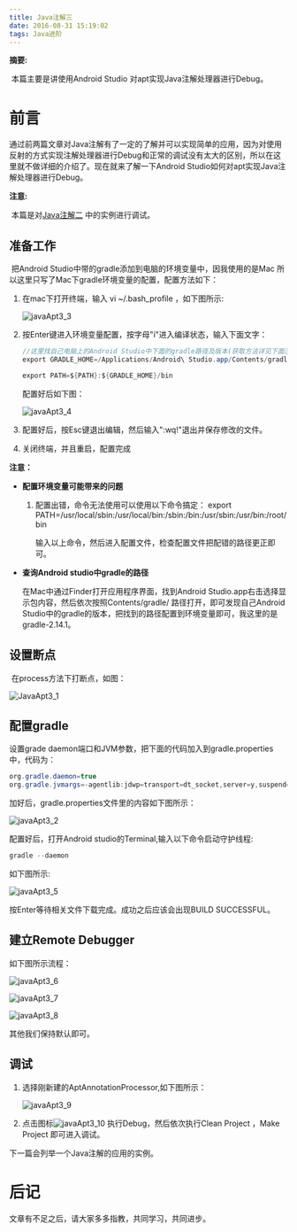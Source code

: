 ```yaml
---
title: Java注解三
date: 2016-08-31 15:19:02
tags: Java进阶
---
```


**摘要:**

​	本篇主要是讲使用Android Studio 对apt实现Java注解处理器进行Debug。
​	
<!--more-->

# 前言

​	通过前两篇文章对Java注解有了一定的了解并可以实现简单的应用，因为对使用反射的方式实现注解处理器进行Debug和正常的调试没有太大的区别，所以在这里就不做详细的介绍了。现在就来了解一下Android Studio如何对apt实现Java注解处理器进行Debug。

**注意:**

​	本篇是对[Java注解二](https://github.com/OriginalLove/JavaAdvanced/blob/master/Java%E6%B3%A8%E8%A7%A3%E4%BA%8C.md) 中的实例进行调试。

## 准备工作

​	把Android Studio中带的gradle添加到电脑的环境变量中，因我使用的是Mac 所以这里只写了Mac下gradle环境变量的配置，配置方法如下：

1. 在mac下打开终端，输入 vi ~/.bash_profile ，如下图所示:

   ![javaApt3_3](Java注解三/javaApt3_3.png)

2. 按Enter键进入环境变量配置，按字母"i"进入编译状态，输入下面文字：

   ```java
   //这里找自己电脑上的Android Studio中下面的gradle路径及版本(获取方法详见下面注意) 注意Android studio中因为有空格所以要使用转义符\  转移符必不可少。
   export GRADLE_HOME=/Applications/Android\ Studio.app/Contents/gradle/gradle-2.14.1

   export PATH=${PATH}:${GRADLE_HOME}/bin
   ```

   配置好后如下图：

   ![javaApt3_4](Java注解三/javaApt3_4.png)

3. 配置好后，按Esc键退出编辑，然后输入":wq!"退出并保存修改的文件。

4. 关闭终端，并且重启，配置完成

**注意：**

* **配置环境变量可能带来的问题**

  1. 配置出错，命令无法使用可以使用以下命令搞定：
     export PATH=/usr/local/sbin:/usr/local/bin:/sbin:/bin:/usr/sbin:/usr/bin:/root/bin

     输入以上命令，然后进入配置文件，检查配置文件把配错的路径更正即可。

* **查询Android studio中gradle的路径**

  在Mac中通过Finder打开应用程序界面，找到Android Studio.app右击选择显示包内容，然后依次按照Contents/gradle/  路径打开，即可发现自己Android Studio中的gradle的版本，把找到的路径配置到环境变量即可，我这里的是gradle-2.14.1。

## 设置断点

​	在process方法下打断点，如图：

![JavaApt3_1](Java注解三/javaApt3_1.png)

## 配置gradle

设置grade daemon端口和JVM参数，把下面的代码加入到gradle.properties中，代码为：

```java
org.gradle.daemon=true
org.gradle.jvmargs=-agentlib:jdwp=transport=dt_socket,server=y,suspend=n,address=5005
```

加好后，gradle.properties文件里的内容如下图所示：

![javaApt3_2](Java注解三/javaApt3_2.png)

配置好后，打开Android studio的Terminal,输入以下命令启动守护线程:

```java
gradle --daemon
```

如下图所示:

![javaApt3_5](Java注解三/javaApt3_5.png)

按Enter等待相关文件下载完成。成功之后应该会出现BUILD SUCCESSFUL。



## 建立Remote Debugger

如下图所示流程：

![javaApt3_6](Java注解三/javaApt3_6.png)





![javaApt3_7](Java注解三/javaApt3_7.png)



![javaApt3_8](Java注解三/javaApt3_8.png)



其他我们保持默认即可。

## 调试

1. 选择刚新建的AptAnnotationProcessor,如下图所示：

   ![javaApt3_9](Java注解三/javaApt3_9.png)

2. 点击图标![javaApt3_10](Java注解三/javaApt3_10.png) 执行Debug，然后依次执行Clean Project ，Make Project 即可进入调试。




下一篇会列举一个Java注解的应用的实例。

# 后记

文章有不足之后，请大家多多指教，共同学习，共同进步。
